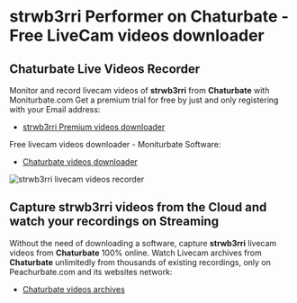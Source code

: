 # strwb3rri Performer on Chaturbate - Free LiveCam videos downloader

## Chaturbate Live Videos Recorder

Monitor and record livecam videos of **strwb3rri** from **Chaturbate** with Moniturbate.com
Get a premium trial for free by just and only registering with your Email address:
* [strwb3rri Premium videos downloader](https://moniturbate.com/request-demo-licence-key.html)

Free livecam videos downloader - Moniturbate Software:
* [Chaturbate videos downloader](https://moniturbate.com/moniturbate-download-software.html)

![strwb3rri livecam videos recorder](https://peachurnet.com/templates/moniturbate-software.png)


## Capture strwb3rri videos from the Cloud and watch your recordings on Streaming

Without the need of downloading a software, capture **strwb3rri** livecam videos from **Chaturbate** 100% online.
Watch Livecam archives from **Chaturbate** unlimitedly from thousands of existing recordings, only on Peachurbate.com and its websites network:
* [Chaturbate videos archives](https://peachurnet.com/)
